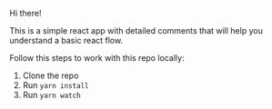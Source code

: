 Hi there!

This is a simple react app with detailed comments that will help you understand a basic react flow.

Follow this steps to work with this repo locally:

1. Clone the repo
2. Run `yarn install`
3. Run `yarn watch`

